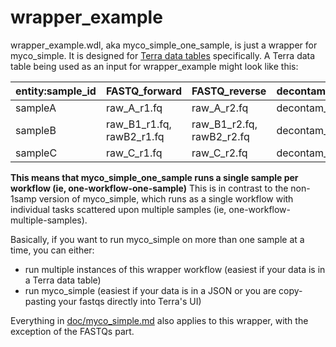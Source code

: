 # wrapper_example

wrapper_example.wdl, aka myco_simple_one_sample, is just a wrapper for myco_simple. It is designed for [Terra data tables](https://support.terra.bio/hc/en-us/articles/360025758392) specifically. A Terra data table being used as an input for wrapper_example might look like this:

| entity:sample_id | FASTQ_forward             | FASTQ_reverse             | decontaminated_fastq_1 | decontaminated_fastq_2 |
|------------------|---------------------------|---------------------------|------------------------|------------------------|
| sampleA          | raw_A_r1.fq               | raw_A_r2.fq               | decontam_A_r1.fq       | decontam_A_r2.fq       |
| sampleB          | raw_B1_r1.fq, rawB2_r1.fq | raw_B1_r2.fq, rawB2_r2.fq | decontam_B_r1.fq       | decontam_B_r2.fq       |
| sampleC          | raw_C_r1.fq               | raw_C_r2.fq               | decontam_C_r1.fq       | decontam_C_r2.fq       |
 
 
**This means that myco_simple_one_sample runs a single sample per workflow (ie, one-workflow-one-sample)** This is in contrast to the non-1samp version of myco_simple, which runs as a single workflow with individual tasks scattered upon multiple samples (ie, one-workflow-multiple-samples). 

Basically, if you want to run myco_simple on more than one sample at a time, you can either: 
* run multiple instances of this wrapper workflow (easiest if your data is in a Terra data table)
* run myco_simple (easiest if your data is in a JSON or you are copy-pasting your fastqs directly into Terra's UI)

Everything in [doc/myco_simple.md](./myco_simple.md) also applies to this wrapper, with the exception of the FASTQs part.